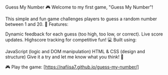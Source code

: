 Guess My Number 🎮
Welcome to my first game, "Guess My Number"!

This simple and fun game challenges players to guess a random number between 1 and 20.
🔢 Features:

Dynamic feedback for each guess (too high, too low, or correct).
Live score updates.
Highscore tracking for competitive fun!
💻 Built using:

JavaScript (logic and DOM manipulation)
HTML & CSS (design and structure)
Give it a try and let me know what you think! 🚀

🎮 Play the game: [https://nafiisa7.github.io/guess-my-number/]
